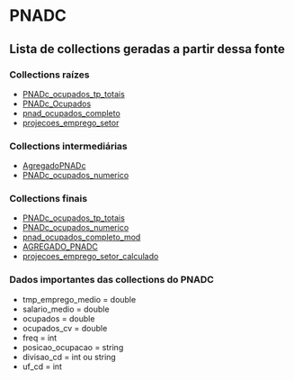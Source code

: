 # PNADC

## Lista de collections geradas a partir dessa fonte

### Collections raízes
- [PNADc_ocupados_tp_totais](./collections/raizes/PNADc_Ocupados_Tp.md)
- [PNADc_Ocupados](./collections/raizes/PNADc_Ocupados.md)
- [pnad_ocupados_completo](./collections/raizes/pnad_ocupados_completo.md)
- [projecoes_emprego_setor](./collections/raizes/projecoes_emprego_setor.md)

### Collections intermediárias
- [AgregadoPNADc](./collections/intermediarias/AgregadoPNADc.md)
- [PNADc_ocupados_numerico](./collections/finais/PNADc_ocupados_numerico.md)

### Collections finais
- [PNADc_ocupados_tp_totais](./collections/raizes/PNADc_Ocupados_Tp.md)
- [PNADc_ocupados_numerico](./collections/finais/PNADc_ocupados_numerico.md)
- [pnad_ocupados_completo_mod](./collections/finais/pnad_ocupados_completo_mod.md)
- [AGREGADO_PNADC](./collections/finais/AGREGADO_PNADC.md)
- [projecoes_emprego_setor_calculado](./collections/finais/projecoes_emprego_setor_calculado.md)

### Dados importantes das collections do PNADC
- tmp_emprego_medio = double
- salario_medio = double
- ocupados = double
- ocupados_cv = double
- freq = int
- posicao_ocupacao = string
- divisao_cd = int ou string
- uf_cd = int 